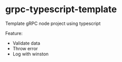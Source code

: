 # grpc-typescript-template

Template gRPC node project using typescript

Feature:

- Validate data
- Throw error
- Log with winston
